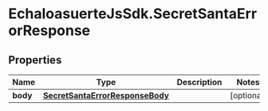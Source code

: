 # EchaloasuerteJsSdk.SecretSantaErrorResponse

## Properties

Name | Type | Description | Notes
------------ | ------------- | ------------- | -------------
**body** | [**SecretSantaErrorResponseBody**](SecretSantaErrorResponseBody.md) |  | [optional] 


